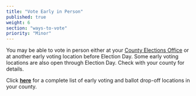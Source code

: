 ```yaml
---
title: "Vote Early in Person"
published: true
weight: 6
section: "ways-to-vote"
priority: "Minor"
---
```


You may be able to vote in person either at your [County Elections Office](http://www.sos.ca.gov/elections/voting-resources/county-elections-offices/) or at another early voting location before Election Day. Some early voting locations are also open through Election Day. Check with your county for details.  

Click **[here](https://caearlyvoting.sos.ca.gov/)** for a complete list of early voting and ballot drop-off locations in your county.   
